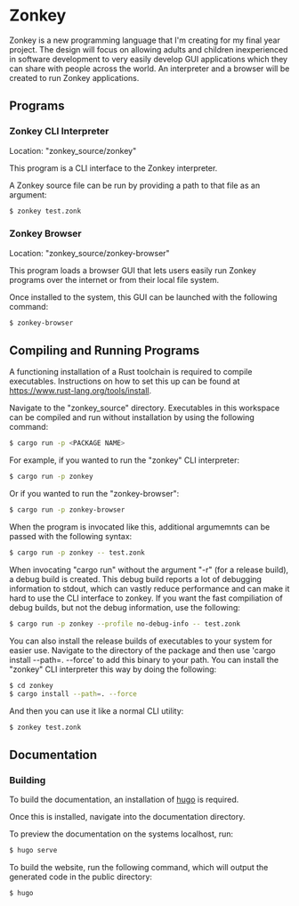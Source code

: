 # Zonkey

Zonkey is a new programming language that I'm creating for my final year project. The design will focus on allowing adults and children inexperienced in software development to very easily develop GUI applications which they can share with people across the world. An interpreter and a browser will be created to run Zonkey applications.

## Programs

### Zonkey CLI Interpreter

Location: "zonkey_source/zonkey"

This program is a CLI interface to the Zonkey interpreter.

A Zonkey source file can be run by providing a path to that file as an argument:
```sh
$ zonkey test.zonk
```

### Zonkey Browser

Location: "zonkey_source/zonkey-browser"

This program loads a browser GUI that lets users easily run Zonkey programs over the internet or from their local file system.

Once installed to the system, this GUI can be launched with the following command:
```sh
$ zonkey-browser
```

## Compiling and Running Programs

A functioning installation of a Rust toolchain is required to compile executables. Instructions on how to set this up can be found at <https://www.rust-lang.org/tools/install>.

Navigate to the "zonkey_source" directory. Executables in this workspace can be compiled and run without installation by using the following command:
```sh
$ cargo run -p <PACKAGE NAME>
```

For example, if you wanted to run the "zonkey" CLI interpreter:
```sh
$ cargo run -p zonkey
```

Or if you wanted to run the "zonkey-browser":
```sh
$ cargo run -p zonkey-browser
```

When the program is invocated like this, additional argumemnts can be passed with the following syntax:
```sh
$ cargo run -p zonkey -- test.zonk
```

When invocating "cargo run" without the argument "-r" (for a release build), a debug build is created. This debug build reports a lot of debugging information to stdout, which can vastly reduce performance and can make it hard to use the CLI interface to zonkey. If you want the fast compiliation of debug builds, but not the debug information, use the following:
```sh
$ cargo run -p zonkey --profile no-debug-info -- test.zonk
```

You can also install the release builds of executables to your system for easier use. Navigate to the directory of the package and then use 'cargo install --path=. --force' to add this binary to your path. You can install the "zonkey" CLI interpreter this way by doing the following:
```sh
$ cd zonkey
$ cargo install --path=. --force
```

And then you can use it like a normal CLI utility:
```sh
$ zonkey test.zonk
```

## Documentation

### Building

To build the documentation, an installation of [hugo](https://gohugo.io/installation/) is required.

Once this is installed, navigate into the documentation directory.

To preview the documentation on the systems localhost, run:
```sh
$ hugo serve
```

To build the website, run the following command, which will output the generated code in the public directory:
```sh
$ hugo
```
